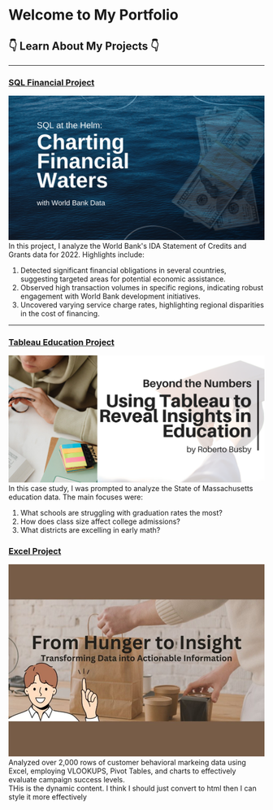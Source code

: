 # Welcome to My Portfolio

## 👇 Learn About My Projects 👇
---

### [SQL Financial Project](/projects/bank.md)
[<img src="images/SQL_Bank/SQLproject1.png?raw=true"/>](/projects/bank.md)
In this project, I analyze the World Bank's IDA Statement of Credits and Grants data for 2022. Highlights include:
1. Detected significant financial obligations in several countries, suggesting targeted areas for potential economic assistance.
2. Observed high transaction volumes in specific regions, indicating robust engagement with World Bank development initiatives.
3. Uncovered varying service charge rates, highlighting regional disparities in the cost of financing.

---

### [Tableau Education Project](https://www.linkedin.com/pulse/role-analytics-food-delivery-success-roberto-busby-foasc/)
[<img src="images/tableau/tableau-education.png?raw=true"/>](https://www.linkedin.com/pulse/role-analytics-food-delivery-success-roberto-busby-foasc/)
In this case study, I was prompted to analyze the State of Massachusetts education data. The main focuses were:
1. What schools are struggling with graduation rates the most?
2. How does class size affect college admissions?
3. What districts are excelling in early math?

### [Excel Project](https://www.linkedin.com/pulse/role-analytics-food-delivery-success-roberto-busby-foasc/)
[<img src="images/excel/excel.JPG?raw=true"/>](https://www.linkedin.com/pulse/role-analytics-food-delivery-success-roberto-busby-foasc/)
Analyzed over 2,000 rows of customer behavioral markeing data using 
Excel, employing VLOOKUPS, Pivot Tables, and charts to effectively 
evaluate campaign success levels.  
THis is the dynamic content. I think I should just convert to html then I
 can style it more effectively 
